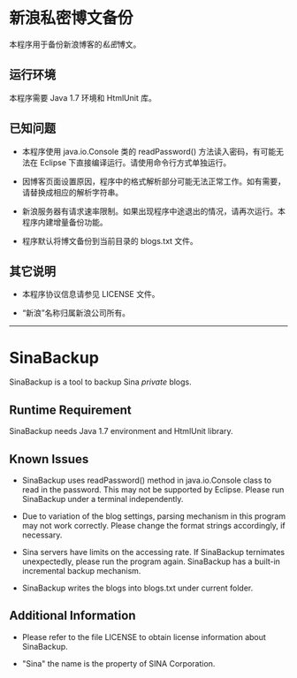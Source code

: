新浪私密博文备份
================
本程序用于备份新浪博客的*私密*博文。

运行环境
--------
本程序需要 Java 1.7 环境和 HtmlUnit 库。

已知问题
--------
* 本程序使用 java.io.Console 类的 readPassword() 方法读入密码，有可能无法在 Eclipse 下直接编译运行。请使用命令行方式单独运行。

* 因博客页面设置原因，程序中的格式解析部分可能无法正常工作。如有需要，请替换成相应的解析字符串。

* 新浪服务器有请求速率限制。如果出现程序中途退出的情况，请再次运行。本程序内建增量备份功能。

* 程序默认将博文备份到当前目录的 blogs.txt 文件。

其它说明
--------
* 本程序协议信息请参见 LICENSE 文件。

* “新浪”名称归属新浪公司所有。

- - -

SinaBackup
==========
SinaBackup is a tool to backup Sina *private* blogs.

Runtime Requirement
-------------------
SinaBackup needs Java 1.7 environment and HtmlUnit library.

Known Issues
------------
* SinaBackup uses readPassword() method in java.io.Console class to read in the password. This may not be supported by Eclipse. Please run SinaBackup under a terminal independently.

* Due to variation of the blog settings, parsing mechanism in this program may not work correctly. Please change the format strings accordingly, if necessary.

* Sina servers have limits on the accessing rate. If SinaBackup ternimates unexpectedly, please run the program again. SinaBackup has a built-in incremental backup mechanism.

* SinaBackup writes the blogs into blogs.txt under current folder.

Additional Information
----------------------
* Please refer to the file LICENSE to obtain license information about SinaBackup.

* "Sina" the name is the property of SINA Corporation.
